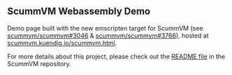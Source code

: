 ScummVM Webassembly Demo
-----

Demo page built with the new emscripten target for ScummVM (see [scummvm/scummvm#3046](https://github.com/scummvm/scummvm/pull/3046) & [scummvm/scummvm#3766](https://github.com/scummvm/scummvm/pull/3766)), hosted at [scummvm.kuendig.io/scummvm.html](https://scummvm.kuendig.io/scummvm.html).

For more details about this project, please check out the [README file](https://github.com/chkuendig/scummvm/blob/emscripten/dists/emscripten/README.md) in the ScummVM repository.